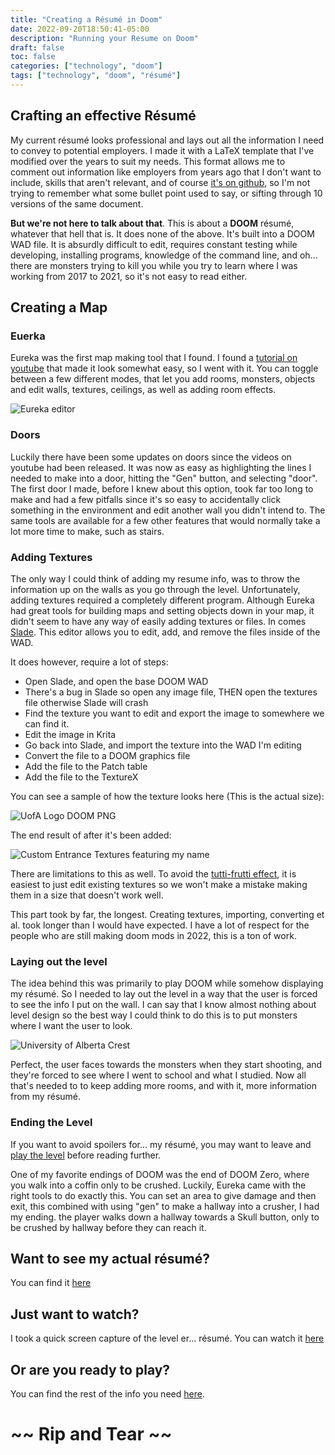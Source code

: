 ```yaml
---
title: "Creating a Résumé in Doom"
date: 2022-09-20T18:50:41-05:00
description: "Running your Resume on Doom"
draft: false
toc: false
categories: ["technology", "doom"]
tags: ["technology", "doom", "résumé"]
---
```


## Crafting an effective Résumé

My current résumé looks professional and lays out all the information I need to convey to potential employers. I made it with a LaTeX template that I've modified over the years to suit my needs. This format allows me to comment out information like employers from years ago that I don't want to include, skills that aren't relevant, and of course [it's on github](https://github.com/adamrmelnyk/Resume), so I'm not trying to remember what some bullet point used to say, or sifting through 10 versions of the same document.

**But we're not here to talk about that**. This is about a **DOOM** résumé, whatever that hell that is. It does none of the above. It's built into a DOOM WAD file. It is absurdly difficult to edit, requires constant testing while developing, installing programs, knowledge of the command line, and oh... there are monsters trying to kill you while you try to learn where I was working from 2017 to 2021, so it's not easy to read either.

## Creating a Map

### Euerka

Eureka was the first map making tool that I found. I found a [tutorial on youtube](https://www.youtube.com/watch?v=6ZZfIQsXyzo) that made it look somewhat easy, so I went with it. You can toggle between a few different modes, that let you add rooms, monsters, objects and edit walls, textures, ceilings, as well as adding room effects.

![Eureka editor](/images/eureka.png)

### Doors

Luckily there have been some updates on doors since the videos on youtube had been released. It was now as easy as highlighting the lines I needed to make into a door, hitting the "Gen" button, and selecting "door". The first door I made, before I knew about this option, took far too long to make and had a few pitfalls since it's so easy to accidentally click something in the environment and edit another wall you didn't intend to. The same tools are available for a few other features that would normally take a lot more time to make, such as stairs.

### Adding Textures

The only way I could think of adding my resume info, was to throw the information up on the walls as you go through the level. Unfortunately, adding textures required a completely different program. Although Eureka had great tools for building maps and setting objects down in your map, it didn't seem to have any way of easily adding textures or files. In comes [Slade](https://slade.mancubus.net/index.php?page=downloads). This editor allows you to edit, add, and remove the files inside of the WAD.

It does however, require a lot of steps:

* Open Slade, and open the base DOOM WAD
* There's a bug in Slade so open any image file, THEN open the textures file otherwise Slade will crash
* Find the texture you want to edit and export the image to somewhere we can find it.
* Edit the image in Krita
* Go back into Slade, and import the texture into the WAD I'm editing
* Convert the file to a DOOM graphics file
* Add the file to the Patch table
* Add the file to the TextureX

You can see a sample of how the texture looks here (This is the actual size):

![UofA Logo DOOM PNG](/images/ADAM.png)

The end result of after it's been added:

![Custom Entrance Textures featuring my name](/images/entranceTex.png)

There are limitations to this as well. To avoid the [tutti-frutti effect](https://doom.fandom.com/wiki/Tutti-frutti_effect), it is easiest to just edit existing textures so we won't make a mistake making them in a size that doesn't work well.

This part took by far, the longest. Creating textures, importing, converting et al. took longer than I would have expected. I have a lot of respect for the people who are still making doom mods in 2022, this is a ton of work.

### Laying out the level

The idea behind this was primarily to play DOOM while somehow displaying my résumé. So I needed to lay out the level in a way that the user is forced to see the info I put on the wall. I can say that I know almost nothing about level design so the best way I could think to do this is to put monsters where I want the user to look.

![University of Alberta Crest](/images/UofADoom.png)

Perfect, the user faces towards the monsters when they start shooting, and they're forced to see where I went to school and what I studied. Now all that's needed to to keep adding more rooms, and with it, more information from my résumé.

### Ending the Level

If you want to avoid spoilers for... my résumé, you may want to leave and [play the level](https://github.com/adamrmelnyk/thisResumeRunsDoom) before reading further.

One of my favorite endings of DOOM was the end of DOOM Zero, where you walk into a coffin only to be crushed. Luckily, Eureka came with the right tools to do exactly this. You can set an area to give damage and then exit, this combined with using "gen" to make a hallway into a crusher, I had my ending. the player walks down a hallway towards a Skull button, only to be crushed by hallway before they can reach it.

## Want to see my actual résumé?

You can find it [here](https://github.com/adamrmelnyk/Resume/blob/master/resume.pdf)

## Just want to watch?

I took a quick screen capture of the level er... résumé. You can watch it [here](https://www.youtube.com/watch?v=dhgLfnGSlJk)

## Or are you ready to play?

You can find the rest of the info you need [here](https://github.com/adamrmelnyk/thisResumeRunsDoom).

# ~~ **Rip and Tear** ~~